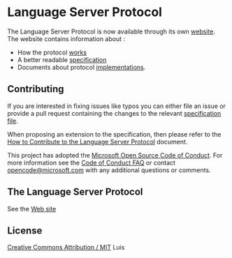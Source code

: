 # Language Server Protocol

The Language Server Protocol is now available through its own [website](https://microsoft.github.io/language-server-protocol/). The website contains information about :

* How the protocol [works](https://microsoft.github.io/language-server-protocol/overview)
* A better readable [specification](https://microsoft.github.io/language-server-protocol/specifications/specification-current/)
* Documents about protocol [implementations](https://microsoft.github.io/language-server-protocol/implementors/servers/).

## Contributing

If you are interested in fixing issues like typos you can either file an issue or provide a pull request containing the changes to the relevant [specification file](https://github.com/microsoft/language-server-protocol/tree/gh-pages/_specifications).

When proposing an extension to the specification, then please refer to the [How to Contribute to the Language Server Protocol](contributing.md) document.

This project has adopted the [Microsoft Open Source Code of Conduct](https://opensource.microsoft.com/codeofconduct/). For more information see the [Code of Conduct FAQ](https://opensource.microsoft.com/codeofconduct/faq/) or contact [opencode@microsoft.com](mailto:opencode@microsoft.com) with any additional questions or comments.

## The Language Server Protocol

See the [Web site](https://microsoft.github.io/language-server-protocol/specifications/specification-current/)

## License

[Creative Commons Attribution / MIT](License.txt)
Luis
